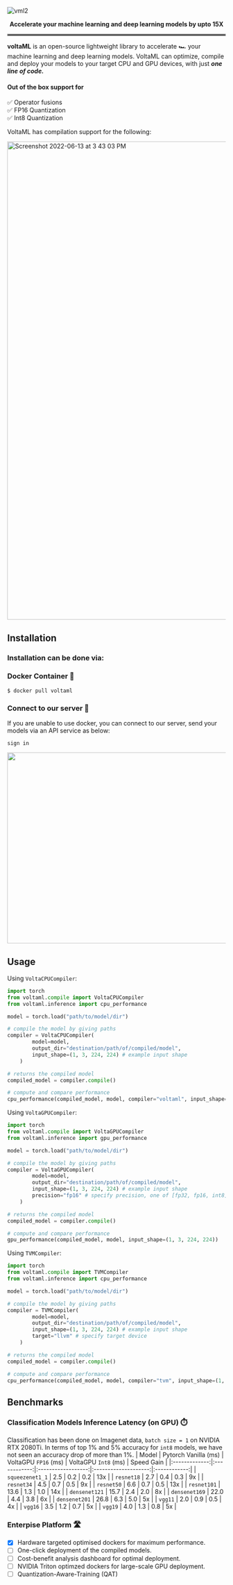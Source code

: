 ![vml2](https://user-images.githubusercontent.com/107309002/175024114-87c0fd3f-70dd-4135-8192-8d9618684e18.jpg)

<p align="center">
  <b> Accelerate your machine learning and deep learning models by upto 15X </b> 
</p>

<hr style="border:2px solid gray">

**voltaML** is an open-source lightweight library to accelerate 🏎️ your machine learning and deep learning models. VoltaML can optimize, compile and deploy your models to your target CPU and GPU devices, with just ***one line of code.***

#### Out of the box support for 

:white_check_mark: Operator fusions<br/>
:white_check_mark: FP16 Quantization<br/>
:white_check_mark: Int8 Quantization


VoltaML has compilation support for the following:


<img width="1102" alt="Screenshot 2022-06-13 at 3 43 03 PM" src="https://user-images.githubusercontent.com/107309002/173331905-e7f506a8-f675-45ae-aff1-b84f65972f90.png">


## Installation

### Installation can be done via:

### Docker Container 🐳

`$ docker pull voltaml`

### Connect to our server 🔌

If you are unable to use docker, you can connect to our server, send your models via an API service as below:

`sign in`

<p align="center">
  <img width="640" height="440" src="https://user-images.githubusercontent.com/107309002/173332614-68abe0b3-e66e-4f5d-93fe-7c1362f67e31.png">
</p>

## Usage

Using `VoltaCPUCompiler`:

```python
import torch
from voltaml.compile import VoltaCPUCompiler
from voltaml.inference import cpu_performance

model = torch.load("path/to/model/dir")

# compile the model by giving paths
compiler = VoltaCPUCompiler(
        model=model,
        output_dir="destination/path/of/compiled/model",
        input_shape=(1, 3, 224, 224) # example input shape
    )

# returns the compiled model
compiled_model = compiler.compile()

# compute and compare performance
cpu_performance(compiled_model, model, compiler="voltaml", input_shape=(1, 3, 224, 224))
```

Using `VoltaGPUCompiler`:


```python
import torch
from voltaml.compile import VoltaGPUCompiler
from voltaml.inference import gpu_performance

model = torch.load("path/to/model/dir")

# compile the model by giving paths
compiler = VoltaGPUCompiler(
        model=model,
        output_dir="destination/path/of/compiled/model",
        input_shape=(1, 3, 224, 224) # example input shape
        precision="fp16" # specify precision, one of [fp32, fp16, int8]
    )

# returns the compiled model
compiled_model = compiler.compile()

# compute and compare performance
gpu_performance(compiled_model, model, input_shape=(1, 3, 224, 224))
```

Using `TVMCompiler`: 

```python
import torch
from voltaml.compile import TVMCompiler
from voltaml.inference import cpu_performance

model = torch.load("path/to/model/dir")

# compile the model by giving paths
compiler = TVMCompiler(
        model=model,
        output_dir="destination/path/of/compiled/model",
        input_shape=(1, 3, 224, 224) # example input shape
        target="llvm" # specify target device
    )

# returns the compiled model
compiled_model = compiler.compile()

# compute and compare performance
cpu_performance(compiled_model, model, compiler="tvm", input_shape=(1, 3, 224, 224))
```


## Benchmarks
### Classification Models Inference Latency (on GPU) ⏱️
Classification has been done on Imagenet data, `batch size = 1` on NVIDIA RTX 2080Ti. In terms of top 1% and 5% accuracy for `int8` models, we have not seen an accuracy drop of more than 1%. 
|     Model     | Pytorch Vanilla (ms) | VoltaGPU `FP16` (ms) | VoltaGPU `Int8` (ms) | Speed Gain |
|:-------------:|:------------:|:------------------:|:--------------------:|:------------:|
| `squeezenet1_1` |          2.5 |                0.2 |                0.2 |        13x |
| `resnet18`      |          2.7 |                0.4 |                0.3 |         9x |
| `resnet34`      |          4.5 |                0.7 |                0.5 |         9x |
| `resnet50`      |          6.6 |                0.7 |                0.5 |        13x |
| `resnet101`     |         13.6 |                1.3 |                1.0 |        14x |
| `densenet121`   |         15.7 |                2.4 |                2.0 |         8x |
| `densenet169`   |         22.0 |                4.4 |                3.8 |         6x |
| `densenet201`   |         26.8 |                6.3 |                5.0 |         5x |
| `vgg11`         |          2.0 |                0.9 |                0.5 |         4x |
| `vgg16`         |          3.5 |                1.2 |                0.7 |         5x |
| `vgg19`         |          4.0 |                1.3 |                0.8 |         5x |

### Enterpise Platform 🛣️
- [x] Hardware targeted optimised dockers for maximum performance.
- [ ] One-click deployment of the compiled models. 
- [ ] Cost-benefit analysis dashboard for optimal deployment.
- [ ] NVIDIA Triton optimzed dockers for large-scale GPU deployment.
- [ ] Quantization-Aware-Training (QAT) 
